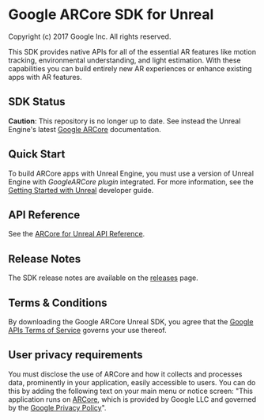 Google ARCore SDK for Unreal
=====================
Copyright (c) 2017 Google Inc.  All rights reserved.

This SDK provides native APIs for all of the essential AR features like motion tracking, environmental understanding, and light estimation. With these capabilities you can build entirely new AR experiences or enhance existing apps with AR features.


## SDK Status

**Caution**: This repository is no longer up to date. See instead the Unreal Engine's latest [Google ARCore](https://docs.unrealengine.com/SharingAndReleasing/XRDevelopment/AR/GoogleArcore/) documentation.


## Quick Start

To build ARCore apps with Unreal Engine, you must use a version of Unreal Engine with _GoogleARCore plugin_ integrated. For more information, see the [Getting Started with Unreal](//developers.google.com/ar/develop/unreal/getting-started) developer guide.


## API Reference

See the [ARCore for Unreal API Reference](//developers.google.com/ar/reference/unreal).


## Release Notes

The SDK release notes are available on the [releases](//github.com/google-ar/arcore-unreal-sdk/releases) page.


## Terms & Conditions

By downloading the Google ARCore Unreal SDK, you agree that the
[Google APIs Terms of Service](//developers.google.com/terms/) governs your use
thereof.

## User privacy requirements

You must disclose the use of ARCore and how it collects and processes data,
prominently in your application, easily accessible to users. You can do this by
adding the following text on your main menu or notice screen: "This application
runs on [ARCore](//play.google.com/store/apps/details?id=com.google.ar.core),
which is provided by Google LLC and governed by the
[Google Privacy Policy](//policies.google.com/privacy)".
